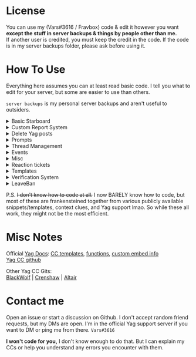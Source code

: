 # License
You can use my (Vars#3616 / Fravbox) code & edit it however you want **except the stuff in server backups & things by people other than me.**     
If another user is credited, you must keep the credit in the code. If the code is in my server backups folder, please ask before using it.

# How To Use
Everything here assumes you can at least read basic code. I tell you what to edit for your server, but some are easier to use than others.

`server backups` is my personal server backups and aren't useful to outsiders.


<details>
<summary>Basic Starboard</summary>
Simplified starboard/pinboard without all the unecessary fancy crap. Replies to the message that was just moved (without pinging the original user) and quotes the message in the pinboard channel.
</details>

<details>
<summary>Custom Report System</summary>

Updates a really old version of a report system previously found in the official Yag CC repo, because I didn't like how the [current version](https://yagpdb-cc.github.io/moderation/report-system/overview) works.

Includes my version (new) and the original (old) version.

</details>

<details>
<summary>Delete Yag posts</summary>

Delete posts from YAGPDB with an emoji. Has several custom options.
</details>

<details>
<summary>Prompts</summary>

A very basic system that allows users to submit prompts for writing, art, etc. Yag collects them, randomizes them, and then posts them periodically.

</details>

<details>
<summary>Thread Management</summary>
 
 * Thread Pins    
Allows the author of the first message in a thread to manage pins in the thread via post replies.

 * Thread Creation Log     
 Sends a log message to a specific channel when a thread is created

</details>

<details>
<summary>Events</summary>

- Some give and take role reskins

- Enter Menu     
    Posts something similar to a role menu that assigns a role on reaction and automatically removes the role in 7 days if the user never unreacts later.

- 2wk Remind     
    Yag detects the event title and timestamp from a message, calculates what the date will be 14 days prior to that timestamp, and posts a `!remind` command for that week prior date. For use with Sesh.fyi.

</details>

<details>
<summary>Misc</summary>

- Basic server stats     
- Improved bookmark commands      
- MessagePreview    
</details>

<details>
<summary>Reaction tickets</summary>

VERY Basic "make a ticket when clicking a reaction" command.

</details>

<details>
<summary>Templates</summary>

Random quick reference for snippets & templates.     
- random chance      
- cooldown      
- cooldown with branching      
- misc quick reference 
</details>

<details>
<summary>Verification System</summary>

An entire verification system based on reacting with a specific emoji to a specific post. Heavily commented, customizable, and has some picture examples.    
This is probably my most user-friendly code in the repo.

Also has a nice join and leave message template.

</details>

<details>
<Summary>LeaveBan</summary>
 
If someone is muted or timed out and then leaves while they're still muted/timed out, they are banned.
</details>




P.S. ~~I don't know how to code at all.~~ I now BARELY know how to code, but most of these are frankensteined together from various publicly available snippets/templates, context clues, and Yag support lmao. So while these all work, they might not be the most efficient.

# Misc Notes

Official [Yag Docs](https://docs.yagpdb.xyz/): [CC templates](https://docs.yagpdb.xyz/reference/templates), [functions](https://docs.yagpdb.xyz/reference/templates/functions), [custom embed info](https://docs.yagpdb.xyz/others/custom-embeds)    
[Yag CC github](https://github.com/yagpdb-cc/yagpdb-cc)

Other Yag CC Gits:    
[BlackWolf](https://github.com/BlackWolfWoof/yagpdb-cc) | [Crenshaw](https://github.com/Crenshaw1312/Yagpdb-ccs) | [Altair](https://github.com/magratheaguide/altair)

# Contact me
Open an issue or start a discussion on Github. I don't accept random friend requests, but my DMs are open. I'm in the official Yag support server if you want to DM or ping me from there. `Vars#3616`

**I won't code for you,** I don't know enough to do that. But I can explain my CCs or help you understand any errors you encounter with them.
